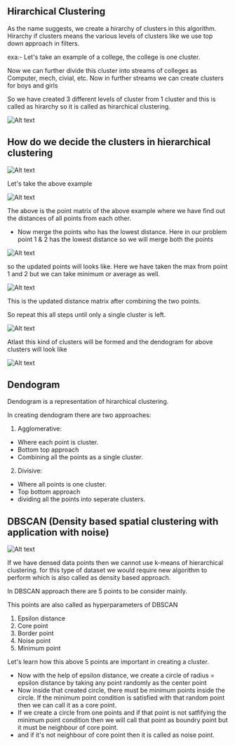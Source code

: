 ## Hirarchical Clustering

As the name suggests, we create a hirarchy of clusters in this algorithm.
Hirarchy if clusters means the various levels of clusters like we use top down approach in filters.

exa:- 
Let's take an example of a college, the college is one cluster.

Now we can further divide this cluster into streams of colleges as Computer, mech, civial, etc.
Now in further streams we can create clusters for boys and girls

So we have created 3 different levels of cluster from 1 cluster and this is called as hirarchy so it is called as hirarchical clustering.

![Alt text](image.png)

## How do we decide the clusters in hierarchical clustering

![Alt text](image-2.png)

Let's take the above example

![Alt text](image-3.png)

The above is the point matrix of the above example where we have find out the distances of all points from each other.

- Now merge the points who has the lowest distance. Here in our problem point 1 & 2 has the lowest distance so we will merge both the points 

![Alt text](image-4.png)

so the updated points will looks like. Here we have taken the max from point 1 and 2 but we can take minimum or average as well.

![Alt text](image-5.png)

This is the updated distance matrix after combining the two points.

So repeat this all steps until only a single cluster is left.

![Alt text](image-6.png)

Atlast this kind of clusters will be formed and the dendogram for above clusters will look like

![Alt text](image-7.png)


## Dendogram

Dendogram is a representation of hirarchical clustering.

In creating dendogram there are two approaches:

1) Agglomerative: 
- Where each point is cluster.
- Bottom top approach
- Combining all the points as a single cluster.


2) Divisive:
- Where all points is one cluster.
- Top bottom approach
- dividing all the points into seperate clusters.


## DBSCAN (Density based spatial clustering with application with noise)

![Alt text](image-1.png)

If we have densed data points then we cannot use k-means of hierarchical clustering.
for this type of dataset we would require new algorithm to perform which is also called as density based approach.


In DBSCAN approach there are 5 points to be consider mainly.

This points are also called as hyperparameters of DBSCAN

1) Epsilon distance
2) Core point
3) Border point
4) Noise point
5) Minimum point


Let's learn how this above 5 points are important in creating a cluster.

- Now with the help of epsilon distance, we create a circle of radius = epsilon distance by taking any point randomly as the center point
- Now inside that created circle, there must be minimum points inside the circle. If the minimum point condition is satisfied with that random point then we can call it as a core point.
- If we create a circle from one points and if that point is not satfifying the minimum point condition then we will call that point as boundry point but it must be neighbour of core point.
- and if it's not neighbour of core point then it is called as noise point.





